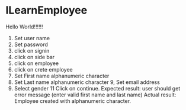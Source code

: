 # ILearnEmployee
Hello World!!!!!!
1. Set user name
2. Set password
3. click on signin 
4. click on side bar
5. click on employee
6. click on crete employee
7. Set First name alphanumeric character 
8. Set Last name alphanumeric character 
9, Set email address
10. Select gender
11 Click on continue. 
Expected result: user should get error message (enter valid first name and last name)
Actual result: Employee created with alphanumeric character. 
